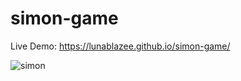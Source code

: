 # simon-game

Live Demo: https://lunablazee.github.io/simon-game/

![simon](https://github.com/LunaBlazee/simon-game/assets/162085668/920898aa-9b67-4ad7-b3e5-289614b4dfe2)
